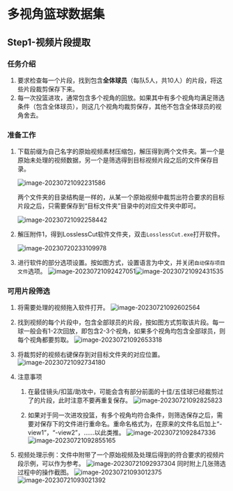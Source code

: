 # 多视角篮球数据集

## Step1-视频片段提取

### 任务介绍

1. 要求检查每一个片段，找到包含**全体球员**（每队5人，共10人）的片段，将这些片段裁剪保存下来。
2. 每一次投篮进攻，通常包含多个视角的回放。如果其中有多个视角均满足筛选条件（包含全体球员），则这几个视角均裁剪保存，其他不包含全体球员的视角舍去。

### 准备工作

1. 下载前缀为自己名字的原始视频素材压缩包，解压得到两个文件夹。第一个是原始未处理的视频数据，另一个是筛选得到目标视频片段之后的文件保存目录。

   ![image-20230721092231586](./assets/image-20230721092231586.png)

   两个文件夹的目录结构是一样的，从某一个原始视频中裁剪出符合要求的目标片段之后，只需要保存到“目标文件夹”目录中的对应文件夹中即可。

   ![image-20230721092258442](./assets/image-20230721092258442.png)

2. 解压附件1，得到LosslessCut软件文件夹，双击`LosslessCut.exe`打开软件。

   ![image-20230720233109978](./assets/image-20230720233059718.png)
3. 进行软件的部分选项设置。按如图方式，设置语言为中文，并关闭`自动保存项目文件`选项。
   ![image-20230721092427051](./assets/image-20230721092427051.png)![image-20230721092431535](./assets/image-20230721092431535.png)

### 可用片段筛选

1. 将需要处理的视频拖入软件打开。
   ![image-20230721092602564](./assets/image-20230721092602564.png)

2. 找到视频的每个片段中，包含全部球员的片段，按如图方式剪取该片段。每一球一般会有1-2次回放，即包含2-3个视角，如果多个视角均包含全部球员，则每个视角都要剪取。
   ![image-20230721092653318](./assets/image-20230721092653318.png)

3. 将裁剪好的视频右键保存到对目标文件夹的对应位置。
   ![image-20230721092734180](./assets/image-20230721092734180.png)

4. 注意事项
   1. 在最佳镜头/扣篮/助攻中，可能会含有部分前面的十佳/五佳球已经裁剪过了的片段，此时注意不要再重复保存。
      ![image-20230721092825823](./assets/image-20230721092825823.png)

   2. 如果对于同一次进攻投篮，有多个视角均符合条件，则筛选保存之后，需要对保存下的文件进行重命名。重命名格式为，在原来的文件名后加上“-view1”，“-view2”，……以此类推。
      ![image-20230721092847336](./assets/image-20230721092847336.png)
      ![image-20230721092855165](./assets/image-20230721092855165.png)

5. 视频处理示例：文件中附带了一个原始视频及处理后得到的符合要求的视频片段示例，可以作为参考。
   ![image-20230721092937304](./assets/image-20230721092937304.png)
   同时附上几张筛选过程中的操作截图。
   ![image-20230721093012375](./assets/image-20230721093012375.png)
   ![image-20230721093021392](./assets/image-20230721093021392.png)
